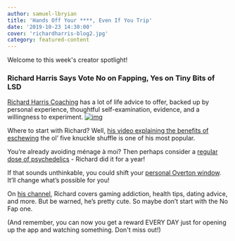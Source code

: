 ```yaml
---
author: samuel-lbryian
title: 'Hands Off Your ****, Even If You Trip'
date: '2019-10-23 14:30:00'
cover: 'richardharris-blog2.jpg'
category: featured-content
---
```

Welcome to this week's creator spotlight!

### Richard Harris Says Vote No on Fapping, Yes on Tiny Bits of LSD

[Richard Harris Coaching](https://open.lbry.com/@RichardHarrisCoaching:4) has a lot of life advice to offer, backed up by personal experience, thoughtful self-examination, evidence, and a willingness to experiment.
[![img](https://spee.ch/@lbrynews:0/lbrycast-richard-harris.jpeg)](https://open.lbry.com/@RichardHarrisCoaching:4)

Where to start with Richard? Well, [his video explaining the benefits of eschewing](http://open.lbry.com/@RichardHarrisCoaching#4/nofap-truth-one-year-of-nofap#6) the ol’ five knuckle shuffle is one of his most popular.

You’re already avoiding ménage à moi? Then perhaps consider a [regular dose of psychedelics](https://open.lbry.com/@RichardHarrisCoaching:4/microdosing-one-year-review:1) - Richard did it for a year!

If that sounds unthinkable, you could shift your [personal Overton window](https://open.lbry.com/@RichardHarrisCoaching:4/personal-growth-series-4-the-overton:1). It’ll change what’s possible for you!

On [his channel](https://open.lbry.com/@RichardHarrisCoaching:4), Richard covers gaming addiction, health tips, dating advice, and more. But be warned, he’s pretty cute. So maybe don’t start with the No Fap one.

(And remember, you can now you get a reward EVERY DAY just for opening up the app and watching something. Don't miss out!)
